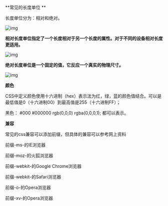 **常见的长度单位 **

长度单位分为：相对和绝对。

![img](C:/Users/yafei/AppData/Local/YNote/data/m15508511041_1@163.com/9cbc3369481042abb3e01f8ac956ef59/clipboard.png)



**相对长度单位指定了一个长度相对于另一个长度的属性。对于不同的设备相对长度更适用。**

![img](C:/Users/yafei/AppData/Local/YNote/data/m15508511041_1@163.com/aeee159de67247ae9cf2d37fc1269320/clipboard.png)



**绝对长度单位是一个固定的值，它反应一个真实的物理尺寸。**

![img](C:/Users/yafei/AppData/Local/YNote/data/m15508511041_1@163.com/90a6974d4a984ba4a9576269fd1e0898/clipboard.png)





**颜色**

CSS中定义颜色使用十六进制（hex）表示法为红，绿，蓝的颜色值结合。可以是最低值是0（十六进制00）到最高值是255（十六进制FF）；

黑色： #000    #000000   rgb(0,0,0)  rgba(0,0,0,1); 都可以表示。





**兼容**

常见的css兼容可以添加前缀，但具体的兼容可以参考网上资料
 


前缀-ms-的IE浏览器

前缀-moz-的火狐浏览器

前缀-webkit-的Google Chrome浏览器

前缀-webkit-的Safari浏览器

前缀-o-的Opera浏览器

前缀-xv-的Opera浏览器

